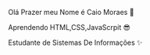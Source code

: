  Olá Prazer meu Nome é Caio Moraes  👋


 Aprendendo HTML,CSS,JavaScrpit  😎
 
 
 Estudante de Sistemas De Informações ✨
